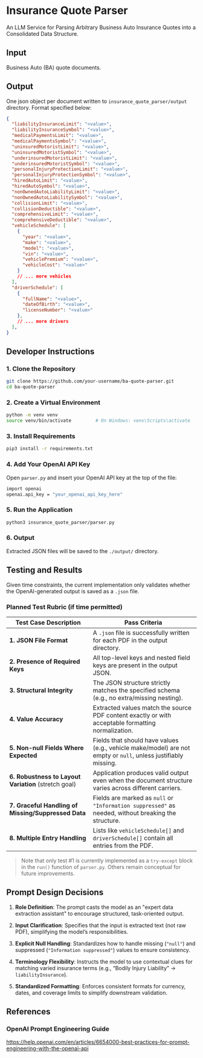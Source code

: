 # Insurance Quote Parser
An LLM Service for Parsing Arbitrary Business Auto Insurance Quotes into a Consolidated Data Structure.

## Input 
Business Auto (BA) quote documents.

## Output 
One json object per document written to `insurance_quote_parser/output` directory. Format specified below:
```json
{
  "liabilityInsuranceLimit": "<value>",
  "liabilityInsuranceSymbol": "<value>",
  "medicalPaymentsLimit": "<value>",
  "medicalPaymentsSymbol": "<value>",
  "uninsuredMotoristLimit": "<value>",
  "uninsuredMotoristSymbol": "<value>",
  "underinsuredMotoristLimit": "<value>",
  "underinsuredMotoristSymbol": "<value>",
  "personalInjuryProtectionLimit": "<value>",
  "personalInjuryProtectionSymbol": "<value>",
  "hiredAutoLimit": "<value>",
  "hiredAutoSymbol": "<value>",
  "nonOwnedAutoLiabilityLimit": "<value>",
  "nonOwnedAutoLiabilitySymbol": "<value>",
  "collisionLimit": "<value>",
  "collisionDeductible": "<value>",
  "comprehensiveLimit": "<value>",
  "comprehensiveDeductible": "<value>",
  "vehicleSchedule": [
    {
      "year": "<value>",
      "make": "<value>",
      "model": "<value>",
      "vin": "<value>",
      "vehiclePremium": "<value>",
      "vehicleCost": "<value>"
    }
    // ... more vehicles
  ],
  "driverSchedule": [
    {
      "fullName": "<value>",
      "dateOfBirth": "<value>",
      "licenseNumber": "<value>"
    },
    // ... more drivers
  ],
}
```

## Developer Instructions

### 1. Clone the Repository
```bash
git clone https://github.com/your-username/ba-quote-parser.git
cd ba-quote-parser
```
### 2. Create a Virtual Environment
```bash
python -m venv venv
source venv/bin/activate         # On Windows: venv\Scripts\activate
```
### 3. Install Requirements
```bash
pip3 install -r requirements.txt
```
### 4. Add Your OpenAI API Key
Open `parser.py` and insert your OpenAI API key at the top of the file:
```bash
import openai
openai.api_key = "your_openai_api_key_here"
```
### 5. Run the Application
```bash
python3 insurance_quote_parser/parser.py
```
### 6. Output
Extracted JSON files will be saved to the `./output/` directory.

## Testing and Results

Given time constraints, the current implementation only validates whether the OpenAI-generated output is saved as a `.json` file.

### Planned Test Rubric (if time permitted)

| Test Case Description                                      | Pass Criteria                                                                 |
|-----------------------------------------------------------|-------------------------------------------------------------------------------|
| **1. JSON File Format**                                   | A `.json` file is successfully written for each PDF in the output directory. |
| **2. Presence of Required Keys**                          | All top-level keys and nested field keys are present in the output JSON.     |
| **3. Structural Integrity**                               | The JSON structure strictly matches the specified schema (e.g., no extra/missing nesting). |
| **4. Value Accuracy**                                     | Extracted values match the source PDF content exactly or with acceptable formatting normalization. |
| **5. Non-null Fields Where Expected**                     | Fields that should have values (e.g., vehicle make/model) are not empty or `null`, unless justifiably missing. |
| **6. Robustness to Layout Variation** (stretch goal)      | Application produces valid output even when the document structure varies across different carriers. |
| **7. Graceful Handling of Missing/Suppressed Data**       | Fields are marked as `null` or `"Information suppressed"` as needed, without breaking the structure. |
| **8. Multiple Entry Handling**                            | Lists like `vehicleSchedule[]` and `driverSchedule[]` contain all entries from the PDF. |

> Note that only test #1 is currently implemented as a `try-except` block in the `run()` function of `parser.py`. Others remain conceptual for future improvements.

## Prompt Design Decisions 
1. **Role Definition**: The prompt casts the model as an "expert data extraction assistant" to encourage structured, task-oriented output.

2. **Input Clarification**: Specifies that the input is extracted text (not raw PDF), simplifying the model’s responsibilities.

3. **Explicit Null Handling**: Standardizes how to handle missing (`"null"`) and suppressed (`"Information suppressed"`) values to ensure consistency.

4. **Terminology Flexibility**: Instructs the model to use contextual clues for matching varied insurance terms (e.g., “Bodily Injury Liability” → `liabilityInsurance`).

5. **Standardized Formatting**: Enforces consistent formats for currency, dates, and coverage limits to simplify downstream validation.

## References 

### OpenAI Prompt Engineering Guide 
https://help.openai.com/en/articles/6654000-best-practices-for-prompt-engineering-with-the-openai-api



